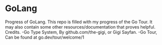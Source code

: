 # GoLang
Progress of GoLang. 
This repo is filled with my progress of the Go Tour. It may also contain some other resources/documentation that proves helpful. 
Credits.
-Go Type System, By github.com/the-gigi, or Gigi Sayfan. 
-Go Tour, Can be found at go.dev/tour/welcome/1
